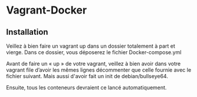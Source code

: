 # Vagrant-Docker

## Installation

Veillez à bien faire un vagrant up dans un dossier totalement à part et vierge. Dans ce dossier, vous déposerez le fichier Docker-compose.yml

Avant de faire un « up » de votre vagrant, veillez à bien avoir dans votre vagrant file d’avoir les mêmes lignes décommenter que celle fournie avec le fichier suivant. Mais aussi d'avoir fait un init de debian/bullseye64.

Ensuite, tous les conteneurs devraient ce lancé automatiquement.

